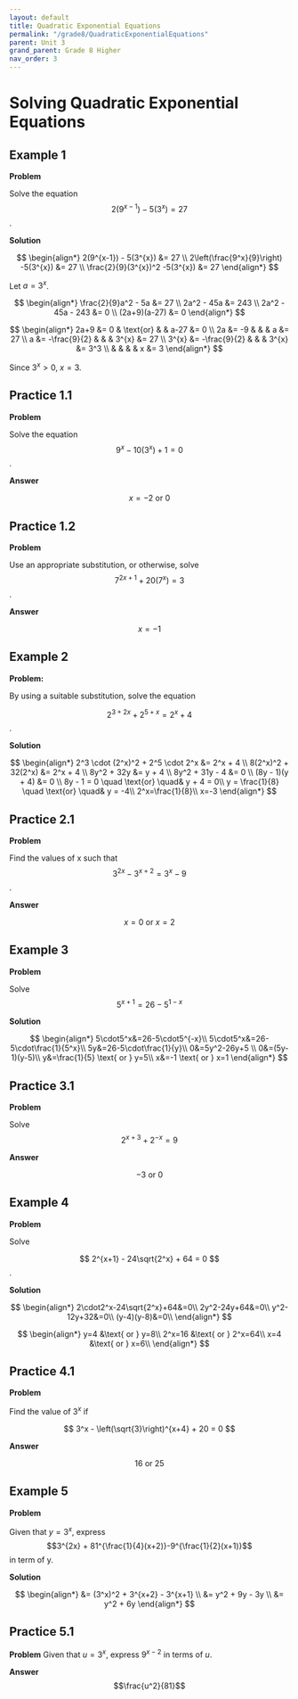 ```yaml
---
layout: default
title: Quadratic Exponential Equations
permalink: "/grade8/QuadraticExponentialEquations"
parent: Unit 3
grand_parent: Grade 8 Higher
nav_order: 3
---
```


# Solving Quadratic Exponential Equations

## Example 1

**Problem**

Solve the equation $$2(9^{x-1}) - 5(3^{x}) = 27$$.

**Solution**

$$
\begin{align*}
2(9^{x-1}) - 5(3^{x}) &= 27 \\
2\left(\frac{9^x}{9}\right) -5(3^{x}) &= 27 \\
\frac{2}{9}(3^{x})^2 -5(3^{x}) &= 27
\end{align*}
$$

Let $a = 3^{x}$.

$$
\begin{align*}
\frac{2}{9}a^2 - 5a &= 27 \\
2a^2 - 45a &= 243 \\
2a^2 - 45a - 243 &= 0 \\
(2a+9)(a-27) &= 0
\end{align*}
$$

$$
\begin{align*}
2a+9 &= 0 & \text{or} & & a-27 &= 0 \\
2a &= -9 & & & a &= 27 \\
a &= -\frac{9}{2} & & & 3^{x} &= 27 \\
3^{x} &= -\frac{9}{2} & & & 3^{x} &= 3^3 \\
& & & & x &= 3
\end{align*}
$$

Since $3^{x} > 0$, $x = 3$.


## Practice 1.1

**Problem**

Solve the equation $$9^{x} - 10(3^{x}) + 1 = 0$$.

**Answer**

$$x=-2 \text{ or } 0$$

## Practice 1.2

**Problem**

Use an appropriate substitution, or otherwise, solve 
$$ 7^{2x+1} + 20(7^x) = 3 $$.

**Answer**  

$$ x = -1 $$



## Example 2

**Problem:** 

By using a suitable substitution, solve the equation 

$$ 2^{3+2x} + 2^{5+x} = 2^x + 4 $$.

**Solution**

$$
\begin{align*}
2^3 \cdot (2^x)^2 + 2^5 \cdot 2^x &= 2^x + 4 \\
8(2^x)^2 + 32(2^x) &= 2^x + 4 \\
8y^2 + 32y &= y + 4 \\
8y^2 + 31y - 4 &= 0 \\
(8y - 1)(y + 4) &= 0 \\
8y - 1 = 0 \quad \text{or} \quad& y + 4 = 0\\
y = \frac{1}{8} \quad \text{or} \quad& y = -4\\
2^x=\frac{1}{8}\\
x=-3
\end{align*}
$$

## Practice 2.1

**Problem**

Find the values of x such that $$ 3^{2x} - 3^{x+2} = 3^x - 9 $$.  

**Answer** 

$$ x = 0 \text{ or }x = 2 $$

## Example 3

**Problem**

Solve $$5^{x+1}=26-5^{1-x}$$

**Solution**

$$
\begin{align*}
5\cdot5^x&=26-5\cdot5^{-x}\\
5\cdot5^x&=26-5\cdot\frac{1}{5^x}\\
5y&=26-5\cdot\frac{1}{y}\\
0&=5y^2-26y+5 \\
0&=(5y-1)(y-5)\\
y&=\frac{1}{5} \text{ or } y=5\\
x&=-1 \text{ or } x=1
\end{align*}
$$

## Practice 3.1

**Problem**

Solve
$$
2^{x+3}+2^{-x}=9
$$

**Answer**

$$-3 \text{ or } 0$$

## Example 4

**Problem**  

Solve 

$$ 2^{x+1} - 24\sqrt{2^x} + 64 = 0 $$.  

**Solution** 

$$
\begin{align*}
2\cdot2^x-24\sqrt{2^x}+64&=0\\
2y^2-24y+64&=0\\
y^2-12y+32&=0\\
(y-4)(y-8)&=0\\
\end{align*}
$$

$$
\begin{align*}
y=4 &\text{ or } y=8\\
2^x=16 &\text{ or } 2^x=64\\
x=4 &\text{ or } x=6\\
\end{align*}
$$ 

## Practice 4.1

**Problem**

Find the value of $3^x$ if

$$
3^x - \left(\sqrt{3}\right)^{x+4} + 20 = 0
$$

**Answer**

$$16 \text{ or } 25$$

## Example 5

**Problem**

Given that $y = 3^x$, express $$3^{2x} + 81^{\frac{1}{4}(x+2)}-9^{\frac{1}{2}(x+1)}$$ in term of y.

**Solution**

$$
\begin{align*}
&= (3^x)^2 + 3^{x+2} - 3^{x+1} \\
&= y^2 + 9y - 3y \\
&= y^2 + 6y
\end{align*}
$$

## Practice 5.1

**Problem**
Given that $u = 3^x$, express $9^{x-2}$ in terms of $u$.

**Answer**
$$\frac{u^2}{81}$$
<!--stackedit_data:
eyJoaXN0b3J5IjpbLTEyMzkwMzExMzksMzM5MDcyMzc3LC04ND
AyMzU4MjMsLTc2MTQwNjI1NSwtNzk4NTA0MTIxLDE4MDk1ODM2
NzksLTE1MjIxNDE4MTMsMTAzMzc0MjA2MCwxNDEwOTU3NjE4LC
0yNjgwNTIxMTQsMjA2MDYzMzI2OV19
-->